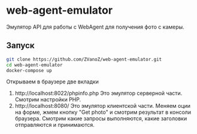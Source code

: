 # web-agent-emulator
Эмулятор API для работы с WebAgent для получения фото с камеры.

## Запуск

```bash
git clone https://github.com/ZVanoZ/web-agent-emulator.git
cd web-agent-emulator
docker-compose up
```
Открываем в браузере две вкладки
1. http://localhost:8022/phpinfo.php
Это эмулятор серверной части. Смотрим настройки PHP.
2. http://localhost:8080/
Это эмулятор клиентской части.
Меняем оции на форме, жмем кнопку "Get photo" и смотрим результат в консоли браузера.
Смотрим какие запросы выполняются, какие заголовки отправляются и принимаются.
